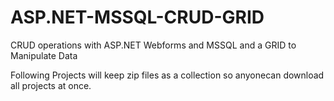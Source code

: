 # ASP.NET-MSSQL-CRUD-GRID
CRUD operations with ASP.NET Webforms and MSSQL and a GRID to Manipulate Data 

Following Projects will keep zip files as a collection so anyonecan download all projects at once.
